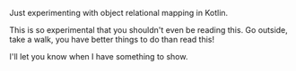 Just experimenting with object relational mapping in Kotlin.

This is so experimental that you shouldn't even be reading this. Go outside, take a walk, you have better things to do than read this!

I'll let you know when I have something to show.
